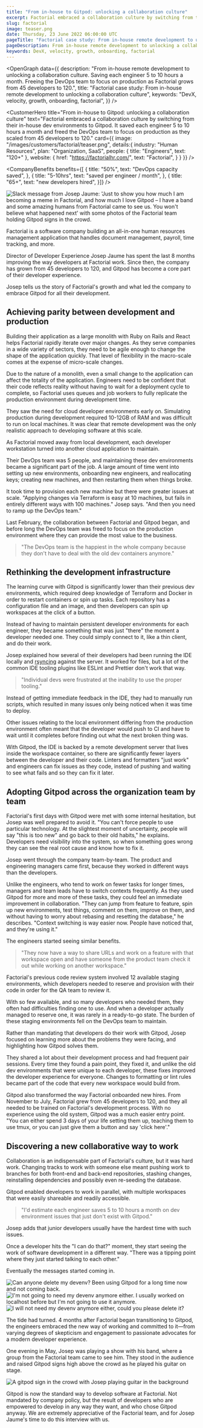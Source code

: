 ```yaml
---
title: "From in-house to Gitpod: unlocking a collaboration culture"
excerpt: Factorial embraced a collaboration culture by switching from their in-house dev environments to Gitpod. It saved each engineer 5 to 10 hours a month and freed the DevOps team to focus on production as they scaled from 45 developers to 120.
slug: factorial
image: teaser.png
date: Thursday, 23 June 2022 06:00:00 UTC
pageTitle: "Factorial case study: From in-house remote development to unlocking a collaboration culture"
pageDescription: From in-house remote development to unlocking a collaboration culture. Saving each engineer 5 to 10 hours a month. Freeing the DevOps team to focus on production as Factorial grows from 45 developers to 120.
keywords: DevX, velocity, growth, onboarding, factorial
---
```


<script lang="ts" context="module">
  export const prerender = true;
</script>

<script lang="ts">
	import CustomerHero from "$lib/components/customers/customer-hero.svelte";
	import CompanyBenefits from "$lib/components/customers/company-benefits.svelte";
	import Section from "$lib/components/section.svelte";
	import Story from "$lib/components/customers/story.svelte";
	import Quote from "$lib/components/quote.svelte";
  	import OpenGraph from "$lib/components/open-graph.svelte";
</script>

<OpenGraph
data={{
    description:
      "From in-house remote development to unlocking a collaboration culture. Saving each engineer 5 to 10 hours a month. Freeing the DevOps team to focus on production as Factorial grows from 45 developers to 120.",
    title: "Factorial case study: From in-house remote development to unlocking a collaboration culture",
    keywords: "DevX, velocity, growth, onboarding, factorial",
  }}
/>

<CustomerHero
title="From in-house to Gitpod: unlocking a collaboration culture"
text="Factorial embraced a collaboration culture by switching from their in-house dev environments to Gitpod. It saved each engineer 5 to 10 hours a month and freed the DevOps team to focus on production as they scaled from 45 developers to 120."
card={{
		image: "/images/customers/factorial/teaser.png",
		details:{
			industry: "Human Resources",
			plan: "Organization, SaaS",
			people: {
				title: "Engineers",
				text: "120+"
			},
			website: {
				href: "https://factorialhr.com/",
				text: "Factorial",
			}
		}
	}}
/>

<CompanyBenefits
benefits={[
{
title: "50%",
text: "DevOps capacity saved",
},
{
title: "5-10hrs",
text: "saved per engineer / month",
},
{
title: "65+",
text: "new developers hired",
}]}
/>

<Section>
	<Quote
		quote="You can either spend 3 days of your life setting them up and teaching them how the environment works, or you can give them a button and say &lsquo;click here&rsquo;."
		author={{
			name: "Josep Jaume",
			jobTitle: "Senior Director of Developer Experience at Factorial",
		}}
	/>
</Section>

<Story bannerImg="/images/customers/factorial/banner.png" text="From in-house to Gitpod: unlocking a collaboration culture">

<img src="/images/customers/factorial/josep-band-slack.png" alt="Slack message from Josep Jaume: 'Just to show you how much I am becoming a meme in Factorial, and how much I love Gitpod – I have a band and some amazing humans from Factorial came to see us. You won't believe what happened next' with some photos of the Factorial team holding Gitpod signs in the crowd." class="rounded-t-2xl">

Factorial is a software company building an all-in-one human resources management application that handles document management, payroll, time tracking, and more.

Director of Developer Experience Josep Jaume has spent the last 8 months improving the way developers at Factorial work. Since then, the company has grown from 45 developers to 120, and Gitpod has become a core part of their developer experience.

Josep tells us the story of Factorial's growth and what led the company to embrace Gitpod for all their development.

## Achieving parity between development and production

Building their application as a large monolith with Ruby on Rails and React helps Factorial rapidly iterate over major changes. As they serve companies in a wide variety of sectors, they need to be agile enough to change the shape of the application quickly. That level of flexibility in the macro-scale comes at the expense of micro-scale changes.

Due to the nature of a monolith, even a small change to the application can affect the totality of the application. Engineers need to be confident that their code reflects reality without having to wait for a deployment cycle to complete, so Factorial uses queues and job workers to fully replicate the production environment during development time.

They saw the need for cloud developer environments early on. Simulating production during development required 10-12GB of RAM and was difficult to run on local machines. It was clear that remote development was the only realistic approach to developing software at this scale.

As Factorial moved away from local development, each developer workstation turned into another cloud application to maintain.

Their DevOps team was 5 people, and maintaining these dev environments became a significant part of the job. A large amount of time went into setting up new environments, onboarding new engineers, and reallocating keys; creating new machines, and then restarting them when things broke.

It took time to provision each new machine but there were greater issues at scale. "Applying changes via Terraform is easy at 10 machines, but fails in entirely different ways with 100 machines." Josep says. "And then you need to ramp up the DevOps team."

Last February, the collaboration between Factorial and Gitpod began, and before long the DevOps team was freed to focus on the production environment where they can provide the most value to the business.

> "The DevOps team is the happiest in the whole company because they don't have to deal with the old dev containers anymore."

## Rethinking the development infrastructure

The learning curve with Gitpod is significantly lower than their previous dev environments, which required deep knowledge of Terraform and Docker in order to restart containers or spin up tasks. Each repository has a configuration file and an image, and then developers can spin up workspaces at the click of a button.

Instead of having to maintain persistent developer environments for each engineer, they became something that was just "there" the moment a developer needed one. They could simply connect to it, like a thin client, and do their work.

Josep explained how several of their developers had been running the IDE locally and [rsyncing](https://linux.die.net/man/1/rsync) against the server. It worked for files, but a lot of the common IDE tooling plugins like ESLint and Prettier don't work that way.

> "Individual devs were frustrated at the inability to use the proper tooling."

Instead of getting immediate feedback in the IDE, they had to manually run scripts, which resulted in many issues only being noticed when it was time to deploy.

Other issues relating to the local environment differing from the production environment often meant that the developer would push to CI and have to wait until it completes before finding out what the next broken thing was.

With Gitpod, the IDE is backed by a remote development server that lives inside the workspace container, so there are significantly fewer layers between the developer and their code. Linters and formatters "just work" and engineers can fix issues as they code, instead of pushing and waiting to see what fails and so they can fix it later.

## Adopting Gitpod across the organization team by team

Factorial's first days with Gitpod were met with some internal hesitation, but Josep was well prepared to avoid it. "You can't force people to use particular technology. At the slightest moment of uncertainty, people will say "this is too new" and go back to their old habits," he explains. Developers need visibility into the system, so when something goes wrong they can see the real root cause and know how to fix it.

Josep went through the company team-by-team. The product and engineering managers came first, because they worked in different ways than the developers.

Unlike the engineers, who tend to work on fewer tasks for longer times, managers and team leads have to switch contexts frequently. As they used Gitpod for more and more of these tasks, they could feel an immediate improvement in collaboration. "They can jump from feature to feature, spin up new environments, test things, comment on them, improve on them, and without having to worry about rebasing and resetting the database," he describes. "Context switching is way easier now. People have noticed that, and they're using it."

The engineers started seeing similar benefits.

> "They now have a way to share URLs and work on a feature with that workspace open and have someone from the product team check it out while working on another workspace."

Factorial's previous code review system involved 12 available staging environments, which developers needed to reserve and provision with their code in order for the QA team to review it.

With so few available, and so many developers who needed them, they often had difficulties finding one to use. And when a developer actually managed to reserve one, it was rarely in a ready-to-go state. The burden of these staging environments fell on the DevOps team to maintain.

Rather than mandating that developers do their work with Gitpod, Josep focused on learning more about the problems they were facing, and highlighting how Gitpod solves them.

They shared a lot about their development process and had frequent pair sessions. Every time they found a pain point, they fixed it, and unlike the old dev environments that were unique to each developer, these fixes improved the developer experience for everyone. Changes to formatting or lint rules became part of the code that every new workspace would build from.

Gitpod also transformed the way Factorial onboarded new hires. From November to July, Factorial grew from 45 developers to 120, and they all needed to be trained on Factorial's development process. With no experience using the old system, Gitpod was a much easier entry point. "You can either spend 3 days of your life setting them up, teaching them to use tmux, or you can just give them a button and say 'click here'."

## Discovering a new collaborative way to work

Collaboration is an indispensable part of Factorial's culture, but it was hard work. Changing tracks to work with someone else meant pushing work to branches for both front-end and back-end repositories, stashing changes, reinstalling dependencies and possibly even re-seeding the database.

Gitpod enabled developers to work in parallel, with multiple workspaces that were easily shareable and readily accessible.

> "I'd estimate each engineer saves 5 to 10 hours a month on dev environment issues that just don't exist with Gitpod."

Josep adds that junior developers usually have the hardest time with such issues.

Once a developer hits the "I can do that?" moment, they start seeing the work of software development in a different way. "There was a tipping point where they just started talking to each other."

Eventually the messages started coming in.

<div class="bg-white px-4 py-2 rounded-lg">
	<img src="/images/customers/factorial/slack-1.png" alt="Can anyone delete my devenv? Been using Gitpod for a long time now and not coming back." />
	<img src="/images/customers/factorial/slack-2.png" alt="I'm not going to need my devenv anymore either. I usually worked on localhost before but I'm not going to use it anymore." />
	<img src="/images/customers/factorial/slack-3.png" alt="I will not need my devenv anymore either, could you please delete it?" />
</div>

The tide had turned. 4 months after Factorial began transitioning to Gitpod, the engineers embraced the new way of working and committed to it—from varying degrees of skepticism and engagement to passionate advocates for a modern developer experience.

One evening in May, Josep was playing a show with his band, where a group from the Factorial team came to see him. They stood in the audience and raised Gitpod signs high above the crowd as he played his guitar on stage.

<div class="max-w-xl mx-auto">

![A gitpod sign in the crowd with Josep playing guitar in the background](/images/customers/factorial/sign-in-crowd.jpg)

</div>

Gitpod is now the standard way to develop software at Factorial. Not mandated by company policy, but the result of developers who are empowered to develop in any way they want, and who chose Gitpod anyway. We are extremely appreciative of the Factorial team, and for Josep Jaume's time to do this interview with us.

</Story>
